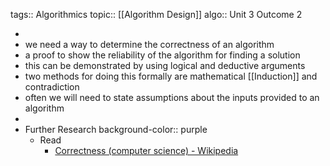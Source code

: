 tags:: Algorithmics
topic:: [[Algorithm Design]] 
algo:: Unit 3 Outcome 2

-
- we need a way to determine the correctness of an algorithm
- a proof to show the reliability of the algorithm for finding a solution
- this can be demonstrated by using logical and deductive arguments
- two methods for doing this formally are mathematical [[Induction]] and contradiction
- often we will need to state assumptions about the inputs provided to an algorithm
-
- Further Research
  background-color:: purple
	- Read
		- [Correctness (computer science) - Wikipedia](https://en.wikipedia.org/wiki/Correctness_(computer_science))